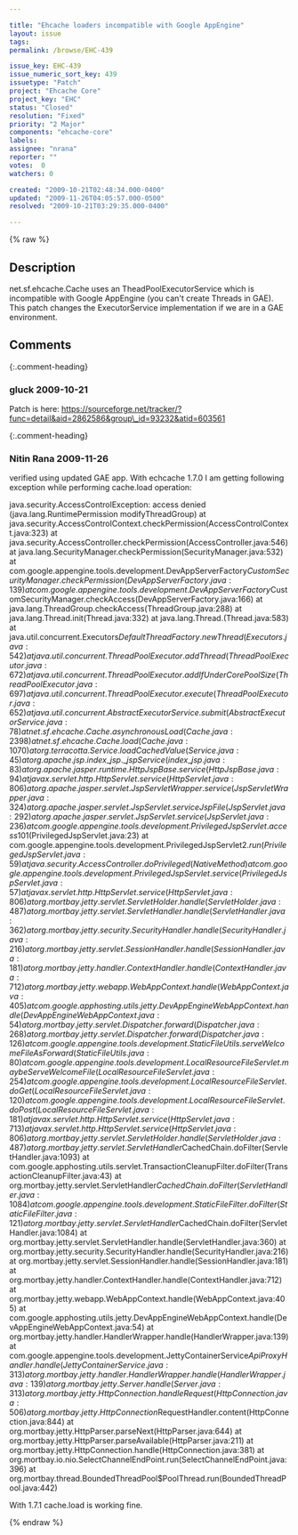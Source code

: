 ```yaml
---

title: "Ehcache loaders incompatible with Google AppEngine"
layout: issue
tags: 
permalink: /browse/EHC-439

issue_key: EHC-439
issue_numeric_sort_key: 439
issuetype: "Patch"
project: "Ehcache Core"
project_key: "EHC"
status: "Closed"
resolution: "Fixed"
priority: "2 Major"
components: "ehcache-core"
labels: 
assignee: "nrana"
reporter: ""
votes:  0
watchers: 0

created: "2009-10-21T02:48:34.000-0400"
updated: "2009-11-26T04:05:57.000-0500"
resolved: "2009-10-21T03:29:35.000-0400"

---
```




{% raw %}



## Description

<div markdown="1" class="description">

net.sf.ehcache.Cache uses an TheadPoolExecutorService which is incompatible
with Google AppEngine (you can't create Threads in GAE).
This patch changes the ExecutorService implementation if we are in a GAE
environment.

</div>

## Comments


{:.comment-heading}
### **gluck** <span class="date">2009-10-21</span>

<div markdown="1" class="comment">

Patch is here: https://sourceforge.net/tracker/?func=detail&aid=2862586&group\_id=93232&atid=603561

</div>


{:.comment-heading}
### **Nitin Rana** <span class="date">2009-11-26</span>

<div markdown="1" class="comment">

verified using updated GAE app.
With echcache 1.7.0 I am getting following exception while performing cache.load operation:

java.security.AccessControlException: access denied (java.lang.RuntimePermission modifyThreadGroup)
	at java.security.AccessControlContext.checkPermission(AccessControlContext.java:323)
	at java.security.AccessController.checkPermission(AccessController.java:546)
	at java.lang.SecurityManager.checkPermission(SecurityManager.java:532)
	at com.google.appengine.tools.development.DevAppServerFactory$CustomSecurityManager.checkPermission(DevAppServerFactory.java:139)
	at com.google.appengine.tools.development.DevAppServerFactory$CustomSecurityManager.checkAccess(DevAppServerFactory.java:166)
	at java.lang.ThreadGroup.checkAccess(ThreadGroup.java:288)
	at java.lang.Thread.init(Thread.java:332)
	at java.lang.Thread.(Thread.java:583)
	at java.util.concurrent.Executors$DefaultThreadFactory.newThread(Executors.java:542)
	at java.util.concurrent.ThreadPoolExecutor.addThread(ThreadPoolExecutor.java:672)
	at java.util.concurrent.ThreadPoolExecutor.addIfUnderCorePoolSize(ThreadPoolExecutor.java:697)
	at java.util.concurrent.ThreadPoolExecutor.execute(ThreadPoolExecutor.java:652)
	at java.util.concurrent.AbstractExecutorService.submit(AbstractExecutorService.java:78)
	at net.sf.ehcache.Cache.asynchronousLoad(Cache.java:2398)
	at net.sf.ehcache.Cache.load(Cache.java:1070)
	at org.terracotta.Service.loadCachedValue(Service.java:45)
	at org.apache.jsp.index\_jsp.\_jspService(index\_jsp.java:83)
	at org.apache.jasper.runtime.HttpJspBase.service(HttpJspBase.java:94)
	at javax.servlet.http.HttpServlet.service(HttpServlet.java:806)
	at org.apache.jasper.servlet.JspServletWrapper.service(JspServletWrapper.java:324)
	at org.apache.jasper.servlet.JspServlet.serviceJspFile(JspServlet.java:292)
	at org.apache.jasper.servlet.JspServlet.service(JspServlet.java:236)
	at com.google.appengine.tools.development.PrivilegedJspServlet.access$101(PrivilegedJspServlet.java:23)
	at com.google.appengine.tools.development.PrivilegedJspServlet$2.run(PrivilegedJspServlet.java:59)
	at java.security.AccessController.doPrivileged(Native Method)
	at com.google.appengine.tools.development.PrivilegedJspServlet.service(PrivilegedJspServlet.java:57)
	at javax.servlet.http.HttpServlet.service(HttpServlet.java:806)
	at org.mortbay.jetty.servlet.ServletHolder.handle(ServletHolder.java:487)
	at org.mortbay.jetty.servlet.ServletHandler.handle(ServletHandler.java:362)
	at org.mortbay.jetty.security.SecurityHandler.handle(SecurityHandler.java:216)
	at org.mortbay.jetty.servlet.SessionHandler.handle(SessionHandler.java:181)
	at org.mortbay.jetty.handler.ContextHandler.handle(ContextHandler.java:712)
	at org.mortbay.jetty.webapp.WebAppContext.handle(WebAppContext.java:405)
	at com.google.apphosting.utils.jetty.DevAppEngineWebAppContext.handle(DevAppEngineWebAppContext.java:54)
	at org.mortbay.jetty.servlet.Dispatcher.forward(Dispatcher.java:268)
	at org.mortbay.jetty.servlet.Dispatcher.forward(Dispatcher.java:126)
	at com.google.appengine.tools.development.StaticFileUtils.serveWelcomeFileAsForward(StaticFileUtils.java:80)
	at com.google.appengine.tools.development.LocalResourceFileServlet.maybeServeWelcomeFile(LocalResourceFileServlet.java:254)
	at com.google.appengine.tools.development.LocalResourceFileServlet.doGet(LocalResourceFileServlet.java:120)
	at com.google.appengine.tools.development.LocalResourceFileServlet.doPost(LocalResourceFileServlet.java:181)
	at javax.servlet.http.HttpServlet.service(HttpServlet.java:713)
	at javax.servlet.http.HttpServlet.service(HttpServlet.java:806)
	at org.mortbay.jetty.servlet.ServletHolder.handle(ServletHolder.java:487)
	at org.mortbay.jetty.servlet.ServletHandler$CachedChain.doFilter(ServletHandler.java:1093)
	at com.google.apphosting.utils.servlet.TransactionCleanupFilter.doFilter(TransactionCleanupFilter.java:43)
	at org.mortbay.jetty.servlet.ServletHandler$CachedChain.doFilter(ServletHandler.java:1084)
	at com.google.appengine.tools.development.StaticFileFilter.doFilter(StaticFileFilter.java:121)
	at org.mortbay.jetty.servlet.ServletHandler$CachedChain.doFilter(ServletHandler.java:1084)
	at org.mortbay.jetty.servlet.ServletHandler.handle(ServletHandler.java:360)
	at org.mortbay.jetty.security.SecurityHandler.handle(SecurityHandler.java:216)
	at org.mortbay.jetty.servlet.SessionHandler.handle(SessionHandler.java:181)
	at org.mortbay.jetty.handler.ContextHandler.handle(ContextHandler.java:712)
	at org.mortbay.jetty.webapp.WebAppContext.handle(WebAppContext.java:405)
	at com.google.apphosting.utils.jetty.DevAppEngineWebAppContext.handle(DevAppEngineWebAppContext.java:54)
	at org.mortbay.jetty.handler.HandlerWrapper.handle(HandlerWrapper.java:139)
	at com.google.appengine.tools.development.JettyContainerService$ApiProxyHandler.handle(JettyContainerService.java:313)
	at org.mortbay.jetty.handler.HandlerWrapper.handle(HandlerWrapper.java:139)
	at org.mortbay.jetty.Server.handle(Server.java:313)
	at org.mortbay.jetty.HttpConnection.handleRequest(HttpConnection.java:506)
	at org.mortbay.jetty.HttpConnection$RequestHandler.content(HttpConnection.java:844)
	at org.mortbay.jetty.HttpParser.parseNext(HttpParser.java:644)
	at org.mortbay.jetty.HttpParser.parseAvailable(HttpParser.java:211)
	at org.mortbay.jetty.HttpConnection.handle(HttpConnection.java:381)
	at org.mortbay.io.nio.SelectChannelEndPoint.run(SelectChannelEndPoint.java:396)
	at org.mortbay.thread.BoundedThreadPool$PoolThread.run(BoundedThreadPool.java:442)

With 1.7.1 cache.load is working fine.

</div>



{% endraw %}
